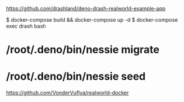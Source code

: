 https://github.com/drashland/deno-drash-realworld-example-app


$ docker-compose build && docker-compose up -d
$ docker-compose exec drash bash
# /root/.deno/bin/nessie migrate
# /root/.deno/bin/nessie seed


https://github.com/VonderVuflya/realworld-docker